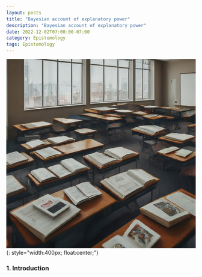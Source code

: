 ```yaml
---
layout: posts
title: "Bayesian account of explanatory power"
description: "Bayesian account of explanatory power"
date: 2022-12-02T07:00:00-07:00
category: Epistemology
tags: Epistemology
---
```

![TE image](/images/IBE.jfif){: style="width:400px; float:center;"}


### 1. Introduction
